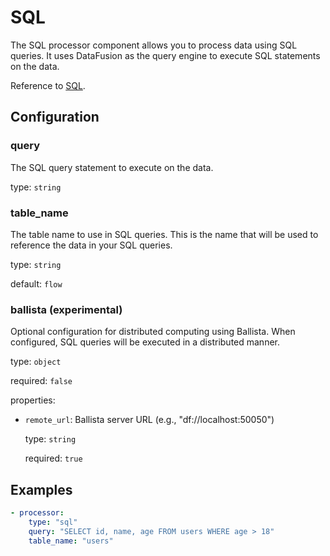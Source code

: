 # SQL

The SQL processor component allows you to process data using SQL queries. It uses DataFusion as the query engine to execute SQL statements on the data.

Reference to [SQL](../../category/sql).

## Configuration

### **query**

The SQL query statement to execute on the data.

type: `string`

### **table_name**

The table name to use in SQL queries. This is the name that will be used to reference the data in your SQL queries.

type: `string`

default: `flow`

### **ballista (experimental)**

Optional configuration for distributed computing using Ballista. When configured, SQL queries will be executed in a distributed manner.

type: `object`

required: `false`

properties:
- `remote_url`: Ballista server URL (e.g., "df://localhost:50050")

  type: `string`

  required: `true`


## Examples

```yaml
- processor:
    type: "sql"
    query: "SELECT id, name, age FROM users WHERE age > 18"
    table_name: "users"
```
